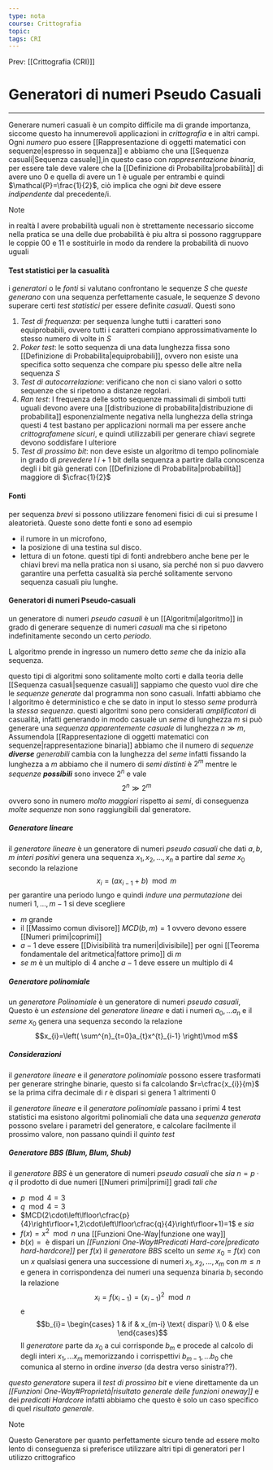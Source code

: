 ```yaml
---
type: nota
course: Crittografia
topic: 
tags: CRI
---
```


Prev: [[Crittografia (CRI)]]

# Generatori di numeri Pseudo Casuali
---
Generare numeri casuali è un compito difficile ma di grande importanza, siccome questo ha innumerevoli applicazioni in _crittografia_ e in altri campi. Ogni _numero_ puo essere [[Rappresentazione di oggetti matematici con sequenze|espresso in sequenza]] e abbiamo che una [[Sequenza casuali|Sequenza casuale]],in questo caso con _rappresentazione binaria_, per essere tale deve valere che la [[Definizione di Probabilita|probabilità]] di avere uno 0 e quella di avere un 1 è uguale per entrambi e quindi $\mathcal{P}=\frac{1}{2}$, ciò implica che ogni _bit_ deve essere _indipendente_ dal precedente/i.

> [!note]
> in realtà l avere probabilità uguali non è strettamente necessario siccome nella pratica se una delle due probabilità è piu altra si possono raggruppare le coppie $00$ e $11$ e sostituirle in modo da rendere la probabilità di nuovo uguali


#### Test statistici per la casualità
i _generatori_ o le _fonti_ si valutano confrontano le sequenze $S$ che _queste generano_ con una sequenza perfettamente casuale, le sequenze $S$ devono superare certi _test statistici_ per essere definite _casuali_. Questi sono
1. _Test di frequenza_: per sequenza lunghe tutti i caratteri sono equiprobabili, ovvero tutti i caratteri compiano approssimativamente lo stesso numero di volte in $S$
2. _Poker test_: le sotto sequenza di una data lunghezza fissa sono [[Definizione di Probabilita|equiprobabili]], ovvero non esiste una specifica sotto sequenza che compare piu spesso delle altre nella sequenza $S$
3. _Test di autocorrelazione_: verificano che non ci siano valori o sotto sequenze che si ripetono a distanze regolari. 
4. _Ran test_: l frequenza delle sotto sequenze massimali di simboli tutti uguali devono avere una [[distribuzione di probabilita|distribuzione di probabilita]] esponenzialmente negativa nella lunghezza della stringa 
questi 4 test bastano per applicazioni normali ma per essere anche _crittografamene sicuri_, e quindi utilizzabili per generare chiavi segrete devono soddisfare l ulteriore 
5. _Test di prossimo bit_:  non deve esiste un algoritmo  di tempo polinomiale in grado di _prevedere_ l $i +1$ bit della sequenza a partire dalla conoscenza degli i bit già generati con [[Definizione di Probabilita|probabilità]] maggiore di $\cfrac{1}{2}$


#### Fonti
per sequenza _brevi_ si possono utilizzare fenomeni fisici di cui si presume l aleatorietà. Queste sono dette fonti e sono ad esempio 
- il rumore in un microfono,
- la posizione di una testina sul disco.
- lettura di un fotone.
questi tipi di fonti andrebbero anche bene per le chiavi brevi ma nella pratica non si usano, sia perché non si puo davvero garantire una perfetta casualità sia perché solitamente servono sequenza casuali piu lunghe.


#### Generatori di numeri Pseudo-casuali
un generatore di numeri _pseudo casuali_ è un [[Algoritmi|algoritmo]] in grado di generare sequenze di numeri _casuali_ ma che si ripetono indefinitamente secondo un certo _periodo_. 

L algoritmo prende in ingresso un numero detto _seme_ che da inizio alla sequenza. 

questo tipi di algoritmi sono solitamente molto corti e dalla teoria delle [[Sequenza casuali|sequenze casuali]] sappiamo che questo vuol dire che le _sequenze generate_ dal programma non sono casuali. Infatti abbiamo che l algoritmo è deterministico e che se dato in input lo stesso _seme_ produrrà la _stessa sequenza_.
questi algoritmi sono pero considerati _amplificatori_ di casualità, infatti generando in modo casuale un _seme_ di lunghezza $m$ si può generare una _sequenza apparentemente casuale_ di lunghezza $n\gg m$, 
Assumendola [[Rappresentazione di oggetti matematici con sequenze|rappresentazione binaria]] abbiamo che il numero di _sequenze **diverse** generabili_ cambia con la lunghezza del _seme_ infatti fissando la lunghezza a $m$ abbiamo che il numero di _semi distinti_ è $2^{m}$ mentre le _sequenze **possibili**_ sono invece  $2^{n}$  e vale $$2^{n}\gg 2^{m}$$ovvero sono in numero _molto maggiori_ rispetto ai _semi_, di conseguenza _molte sequenze_ non sono raggiungibili dal generatore.


##### Generatore lineare
il _generatore lineare_ è un generatore di numeri _pseudo casuali_ che dati $a,b,m$ _interi positivi_ genera una sequenza $x_{1},x_{2},\dots,x_{n}$ a partire dal _seme_ $x_{0}$ secondo la relazione $$x_i = (ax_{i-1} + b)\mod m$$
per garantire una periodo lungo e quindi _indure una permutazione_ dei numeri $1,\dots,m-1$ si deve scegliere 
- $m$ grande
- il [[Massimo comun divisore]] $MCD(b,m)=1$ ovvero devono essere [[Numeri primi|coprimi]] 
- $a-1$ deve essere [[Divisibilità tra numeri|divisibile]] per ogni [[Teorema fondamentale del aritmetica|fattore primo]] di $m$ 
- _se_ $m$ è un multiplo di $4$ anche $a-1$ deve essere un multiplo di $4$ 


##### Generatore polinomiale
un _generatore Polinomiale_ è un generatore di numeri _pseudo casuali_, Questo è un _estensione_ del _generatore lineare_ e dati i numeri $a_{0},\dots a_{n}$ e il _seme_ $x_{0}$  genera una sequenza secondo la relazione  
$$x_{i}=\left( \sum^{n}_{t=0}a_{t}x^{t}_{i-1} \right)\mod m$$


##### Considerazioni
il _generatore lineare_ e il _generatore polinomiale_ possono essere trasformati per generare stringhe binarie, questo si fa calcolando $r=\cfrac{x_{i}}{m}$ se la prima cifra decimale di $r$ è dispari si genera 1 altrimenti 0

il _generatore lineare_ e il _generatore polinomiale_ passano i primi 4 test statistici ma esistono algoritmi polinomiali che data una _sequenza generata_ possono svelare i parametri del generatore, e calcolare facilmente il prossimo valore, non passano quindi il _quinto test_  



##### Generatore BBS  (Blum, Blum, Shub)
il _generatore BBS_ è un generatore di numeri _pseudo casuali_ che 
_sia_ $n =p \cdot q$ il prodotto di due numeri [[Numeri primi|primi]] gradi _tali che_   
- $p \mod 4 =3$  
- $q \mod 4=3$ 
- $MCD(2\cdot\left\lfloor\cfrac{p}{4}\right\rfloor+1,2\cdot\left\lfloor\cfrac{q}{4}\right\rfloor+1)=1$ 
e _sia_
- $f(x)=x^{2}\mod n$  una [[Funzioni One-Way|funzione one way]]  
-  $b(x)= \text{ è dispari}$ un _[[Funzioni One-Way#Predicati Hard-core|predicato hard-hardcore]]_  per $f(x)$
il _generatore BBS_ scelto un _seme_ $x_0= f(x)$ con un $x$  qualsiasi genera una successione di numeri $x_{1},x_{2},\dots,x_{m}$ con $m \leq n$  e genera in corrispondenza dei numeri una sequenza binaria $b_{i}$ secondo la relazione
$$x_{i}=f(x_{i-1})=(x_{i-1})^{2}\mod n$$
e 
$$b_{i}= \begin{cases}
1  &  if & x_{m-i} \text{ dispari} \\
0  & else
\end{cases}$$
Il _generatore_ parte da $x_{0}$ a cui corrisponde $b_{m}$ e procede al calcolo di degli interi $x_{1},\dots x_{m}$ memorizzando i corrispettivi $b_{m-1},\dots b_{0}$ che comunica al sterno in ordine _inverso_ (da destra verso sinistra??).


_questo generatore_  supera il _test di prossimo bit_ e viene direttamente da un  _[[Funzioni One-Way#Proprietà|risultato generale delle funzioni oneway]]_ e dei _predicati Hardcore_ infatti abbiamo che questo è solo un caso specifico di quel _risultato generale_.

> [!note]
> Questo Generatore per quanto perfettamente sicuro tende ad essere molto lento di conseguenza si preferisce utilizzare altri tipi di generatori per l utilizzo crittografico



